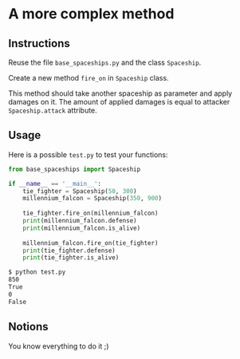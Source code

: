# A more complex method

## Instructions

Reuse the file `base_spaceships.py` and the class `Spaceship`.

Create a new method `fire_on` in `Spaceship` class.

This method should take another spaceship as parameter and apply damages on it.
The amount of applied damages is equal to attacker `Spaceship.attack` attribute.


## Usage

Here is a possible `test.py` to test your functions:

```python
from base_spaceships import Spaceship

if __name__ == '__main__':
    tie_fighter = Spaceship(50, 300)
    millennium_falcon = Spaceship(350, 900)
    
    tie_fighter.fire_on(millennium_falcon)
    print(millennium_falcon.defense)
    print(millennium_falcon.is_alive)
    
    millennium_falcon.fire_on(tie_fighter)
    print(tie_fighter.defense)
    print(tie_fighter.is_alive)
```

```bash
$ python test.py
850
True
0
False
```


## Notions

You know everything to do it ;)
